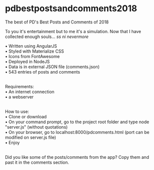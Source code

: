 # pdbestpostsandcomments2018
The best of PD's Best Posts and Comments of 2018<br/>

To you it's entertainment but to me it's a simulation. Now that I have collected enough souls... *ss ni nevermore*

• Written using AngularJS<br />
• Styled with Materialize CSS<br />
• Icons from FontAwesome<br />
• Deployed in NodeJS<br />
• Data is in external JSON file (comments.json)<br />
• 543 entries of posts and comments<br /><br />

Requirements:<br />
• An internet connection<br />
• a webserver<br /><br />

How to use:<br />
• Clone or download<br />
• On your command prompt, go to the project root folder and type node "server.js" (without quotations)<br />
• On your browser, go to localhost:8000/pdcomments.html (port can be modified on server.js file)<br />
• Enjoy<br /><br />

Did you like some of the posts/comments from the app? Copy them and past it in the comments section.
